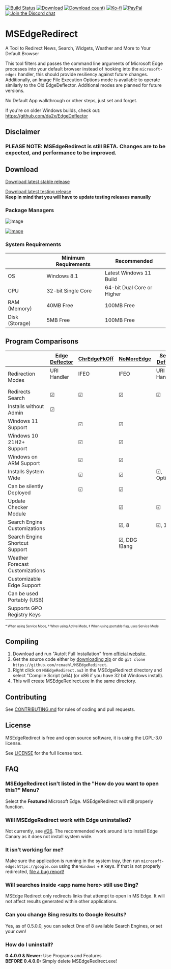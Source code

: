 [![Build Status](https://img.shields.io/github/workflow/status/rcmaehl/MSEdgeRedirect/mser)](https://github.com/rcmaehl/MSEdgeRedirect/actions?query=workflow%3Amser)
[![Download](https://img.shields.io/github/v/release/rcmaehl/MSEdgeRedirect)](https://github.com/rcmaehl/MSEdgeRedirect/releases/latest/)
[![Download count)](https://img.shields.io/github/downloads/rcmaehl/MSEdgeRedirect/total?label=Downloads)](https://github.com/rcmaehl/MSEdgeRedirect/releases/latest/)
[![Ko-fi](https://img.shields.io/badge/Support%20me%20on-Ko--fi-FF5E5B.svg?logo=ko-fi)](https://ko-fi.com/rcmaehl)
[![PayPal](https://img.shields.io/badge/Donate%20on-PayPal-00457C.svg?logo=paypal)](https://paypal.me/rhsky)
[![Join the Discord chat](https://img.shields.io/badge/Discord-chat-7289da.svg?&logo=discord)](https://discord.gg/uBnBcBx)

# MSEdgeRedirect
A Tool to Redirect News, Search, Widgets, Weather and More to Your Default Browser

This tool filters and passes the command line arguments of Microsoft Edge processes into your default browser instead of hooking into the `microsoft-edge:` handler, this should provide resiliency against future changes. Additionally, an Image File Execution Options mode is available to operate similarly to the Old EdgeDeflector. Additional modes are planned for future versions.

No Default App walkthrough or other steps, just set and forget.

If you're on older Windows builds, check out: https://github.com/da2x/EdgeDeflector

## Disclaimer

### PLEASE NOTE: MSEdgeRedirect is still BETA. Changes are to be expected, and performance to be improved.

## Download

[Download latest stable release](https://github.com/rcmaehl/MSEdgeRedirect/releases/latest/download/MSEdgeRedirect.exe)

[Download latest testing release](https://nightly.link/rcmaehl/MSEdgeRedirect/workflows/MSER/main/mser.zip)\
**Keep in mind that you will have to update testing releases manually**

### Package Managers

![image](https://user-images.githubusercontent.com/716581/159123573-58e5ccba-5c82-46ec-adcc-08b897284a6d.png)

[![image](https://user-images.githubusercontent.com/716581/159197666-761d9b5e-18f6-427c-bae7-2cc6bd348b9a.png)](https://community.chocolatey.org/packages/msedgeredirect/)


### System Requirements
 |Minimum Requirements|Recommended
----|----|----
OS|Windows 8.1|Latest Windows 11 Build
CPU|32-bit Single Core|64-bit Dual Core or Higher
RAM (Memory)|40MB Free|100MB Free
Disk (Storage)|5MB Free|100MB Free

## Program Comparisons
 |[Edge Deflector](https://github.com/da2x/EdgeDeflector)|[ChrEdgeFkOff](https://github.com/AveYo/fox/blob/main/ChrEdgeFkOff.cmd)|[NoMoreEdge](https://github.com/HarshalKudale/NoMoreEdge)|[Search Deflector](https://github.com/spikespaz/search-deflector)|[MSEdgeRedirect](https://github.com/rcmaehl/MSEdgeRedirect/)
----|----|----|----|----|----
Redirection Modes|URI Handler<br/><br/>|IFEO<br/><br/>|IFEO<br/><br/>|URI Handler<br/><br/>|URI Detection<sup>*</sup><br/>or IFEO<sup>†</sup>
Redirects Search|☑|☑|☑|☑|☑
Installs without Admin|☑| | | |☑<sup>*</sup>
Windows 11 Support| |☑|☑| |☑
Windows 10 21H2+ Support| |☑|☑| |☑
Windows on ARM Support| |☑|☑| |
Installs System Wide| |☑|☑|☑, Optionally|☑<sup>†</sup>
Can be silently Deployed| |☑|☑| |☑
Update Checker Module| | |☑|☑|☑
Search Engine Customizations| | |☑, 8|☑, 14|☑, 9
Search Engine Shortcut Support| | |☑, DDG !Bang| | 
Weather Forecast Customizations| | | | |☑, 6
Customizable Edge Support| | | | |☑<sup>†</sup>
Can be used Portably (USB)| | | | |☑<sup>‡</sup>
Supports GPO Registry Keys| | | | |☑


<sub><sup>\* When using Service Mode, † When using Active Mode, ‡ When using /portable flag, uses Service Mode</sub></sup>

## Compiling

1. Download and run "AutoIt Full Installation" from [official website](https://www.autoitscript.com/site/autoit/downloads). 
1. Get the source code either by [downloading zip](https://github.com/rcmaehl/MSEdgeRedirect/archive/main.zip) or do `git clone https://github.com/rcmaehl/MSEdgeRedirect`.
1. Right click on `MSEdgeRedirect.au3` in the MSEdgeRedirect directory and select "Compile Script (x64) (or x86 if you have 32 bit Windows install).
1. This will create MSEdgeRedirect.exe in the same directory.

## Contributing

See [CONTRIBUTING.md](CONTRIBUTING.md) for rules of coding and pull requests.

## License

MSEdgeRedirect is free and open source software, it is using the LGPL-3.0 license.

See [LICENSE](LICENSE) for the full license text.

## FAQ

### MSEdgeRedirect isn't listed in the "How do you want to open this?" Menu?

Select the **Featured** Microsoft Edge. MSEdgeRedirect will still properly function.

### Will MSEdgeRedirect work with Edge uninstalled?

Not currently, see [#26](https://github.com/rcmaehl/MSEdgeRedirect/issues/26). The recommended work around is to install Edge Canary as it does not install system wide.

### It isn’t working for me?

Make sure the application is running in the system tray, then run `microsoft-edge:https://google.com` using the `Windows` + `R` keys. If that is not properly redirected, [file a bug report!](https://github.com/rcmaehl/MSEdgeRedirect/issues/new?assignees=&labels=&template=bug_report.md&title=)

### Will searches inside \<app name here\> still use Bing?

MSEdge Redirect only redirects links that attempt to open in MS Edge. It will not affect results generated within other applications.

### Can you change Bing results to Google Results?

Yes, as of 0.5.0.0, you can select One of 8 available Search Engines, or set your own!
  
### How do I uninstall?

**0.4.0.0 & Newer:** Use Programs and Features\
**BEFORE 0.4.0.0:** Simply delete MSEdgeRedirect.exe!
